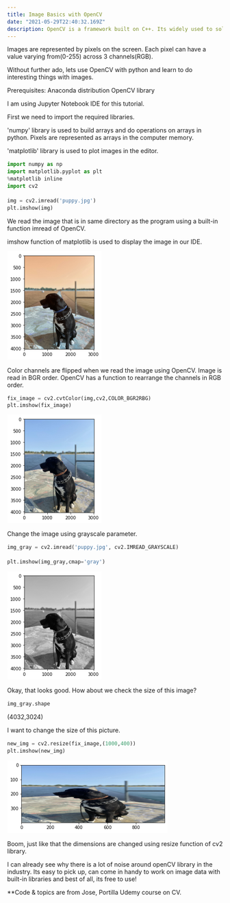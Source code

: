 ```yaml
---
title: Image Basics with OpenCV
date: "2021-05-29T22:40:32.169Z"
description: OpenCV is a framework built on C++. Its widely used to solve computer vision problems.
---
```


Images are represented by pixels on the screen. Each pixel can have a value varying from(0-255) across 3 channels(RGB).

Without further ado, lets use OpenCV with python and learn to do interesting things with images.

Prerequisites: 
Anaconda distribution
OpenCV library 

I am using Jupyter Notebook IDE for this tutorial.

First we need to import the required libraries.

'numpy' library is used to build arrays and do operations on arrays in python. Pixels are represented as arrays in the computer memory.

'matplotlib' library is used to plot images in the editor.

```python
import numpy as np
import matplotlib.pyplot as plt
%matplotlib inline
import cv2

img = cv2.imread('puppy.jpg')
plt.imshow(img)
```
We read the image that is in same directory as the program using a built-in function imread of OpenCV.

imshow function of matplotlib is used to display the image in our IDE.

![dog image](./dog1.png)

Color channels are flipped when we read the image using OpenCV. Image is read in BGR order. 
OpenCV has a function to rearrange the channels in RGB order.

```python
fix_image = cv2.cvtColor(img,cv2,COLOR_BGR2RBG)
plt.imshow(fix_image)
```
![fixed image](./dog2.png)

Change the image using grayscale parameter.

```python
img_gray = cv2.imread('puppy.jpg', cv2.IMREAD_GRAYSCALE)

plt.imshow(img_gray,cmap='gray')
```
![Gray scale image of dog](./dog_gray.png)

Okay, that looks good. How about we check the size of this image?

```python
img_gray.shape
```
(4032,3024)

I want to change the size of this picture.

```python
new_img = cv2.resize(fix_image,(1000,400))
plt.imshow(new_img)
```
![Resized image](./dog_resize.png)

Boom, just like that the dimensions are changed using resize function of cv2 library.

I can already see why there is a lot of noise around openCV library in the industry.
Its easy to pick up, can come in handy to work on image data with built-in libraries and best of all, its free to use!


**Code & topics are from Jose, Portilla Udemy course on CV.
